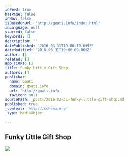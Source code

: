 ```yaml
---
inFeed: true
hasPage: false
inNav: false
isBasedOnUrl: 'http://goati.info/index.html'
inLanguage: null
starred: false
keywords: []
description: ''
datePublished: '2016-03-31T19:00:19.669Z'
dateModified: '2016-03-31T19:00:09.066Z'
author: []
related: []
app_links: []
title: Funky Little Gift Shop
authors: []
publisher:
  name: Goati
  domain: goati.info
  url: 'http://goati.info'
  favicon: null
sourcePath: _posts/2016-03-31-funky-little-gift-shop.md
published: true
_context: 'http://schema.org'
_type: MediaObject

---
```

<article style=""><h1>Funky Little Gift Shop</h1><img src="https://s3-us-west-2.amazonaws.com/the-grid-img/p/8bf18359ba0eb5595c169e4c96a66bccb66ebf4c.jpg" /></article>